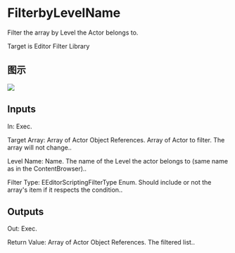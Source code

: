 # FilterbyLevelName

Filter the array by Level the Actor belongs to.

Target is Editor Filter Library

## 图示

![]($-20221218-18542428.png)

## Inputs

In: Exec.

Target Array: Array of Actor Object References. Array of Actor to filter. The array will not change..

Level Name: Name. The name of the Level the actor belongs to (same name as in the ContentBrowser)..

Filter Type: EEditorScriptingFilterType Enum. Should include or not the array's item if it respects the condition..  

## Outputs

Out: Exec.

Return Value: Array of Actor Object References. The filtered list..


